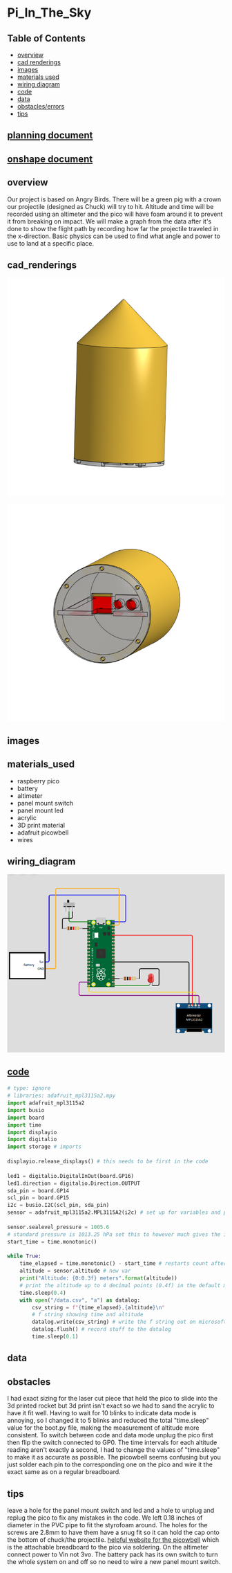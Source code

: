 # Pi_In_The_Sky

## Table of Contents

* [overview](#overview)
* [cad renderings](#cad_renderings)
* [images](#images)
* [materials used](#materials_used)
* [wiring diagram](#wiring_diagram)
* [code](#code)
* [data](#data)
* [obstacles/errors](#obstacles)
* [tips](#tips)

## [planning document](https://docs.google.com/document/d/1hiuoh_CVGpjotOG-Ltabho9DP55JUnkYqFjeEnz9gQs/edit?usp=sharing)

## [onshape document](https://cvilleschools.onshape.com/documents/b313d57e8a07c5155702993d/w/2811ce274d49858bedab9adb/e/824d5d8ea7da9445accad4a9?renderMode=0&uiState=659ee2e4b4bc340ccd11b5aa)

## overview

Our project is based on Angry Birds. There will be a green pig with a crown our projectile (designed as Chuck) will try to hit. Altitude and time will be recorded using an altimeter and the pico will have foam around it to prevent it from breaking on impact. We will make a graph from the data after it's done to show the flight path by recording how far the projectile traveled in the x-direction. Basic physics can be used to find what angle and power to use to land at a specific place.

## cad_renderings

![1](https://github.com/Cooper-Moreland/Pi_In_The_Sky/blob/main/pi_body.png?raw=true)

![1](https://github.com/Cooper-Moreland/Pi_In_The_Sky/blob/main/pi_body_2.png?raw=true)

## images

## materials_used

* raspberry pico
* battery
* altimeter
* panel mount switch
* panel mount led
* acrylic
* 3D print material
* adafruit picowbell
* wires

## wiring_diagram

![1](https://github.com/Cooper-Moreland/Pi_In_The_Sky/blob/main/pi_in_the_sky_wiring_diagram.png?raw=true)

## [code](https://github.com/Cooper-Moreland/Pi_In_The_Sky/blob/main/pi%20in%20the%20sky/pi%20in%20the%20sky.py)

```python
# type: ignore
# libraries: adafruit_mpl3115a2.mpy
import adafruit_mpl3115a2
import busio
import board
import time
import displayio 
import digitalio
import storage # imports

displayio.release_displays() # this needs to be first in the code

led1 = digitalio.DigitalInOut(board.GP16)
led1.direction = digitalio.Direction.OUTPUT
sda_pin = board.GP14
scl_pin = board.GP15
i2c = busio.I2C(scl_pin, sda_pin) 
sensor = adafruit_mpl3115a2.MPL3115A2(i2c) # set up for variables and pin locations

sensor.sealevel_pressure = 1005.6
# standard pressure is 1013.25 hPa set this to however much gives the initial point 0 height
start_time = time.monotonic()

while True: 
    time_elapsed = time.monotonic() - start_time # restarts count after rerunning the code
    altitude = sensor.altitude # new var
    print("Altitude: {0:0.3f} meters".format(altitude)) 
    # print the altitude up to 4 decimal points (0.4f) in the default meters (format(altitude))
    time.sleep(0.4)
    with open("/data.csv", "a") as datalog:
        csv_string = f"{time_elapsed},{altitude}\n"
        # f string showing time and altitude
        datalog.write(csv_string) # write the f string out on microsoft excel sheet
        datalog.flush() # record stuff to the datalog
        time.sleep(0.1)

```

## data

## obstacles

I had exact sizing for the laser cut piece that held the pico to slide into the 3d printed rocket but 3d print isn't exact so we had to sand the acrylic to have it fit well. Having to wait for 10 blinks to indicate data mode is annoying, so I changed it to 5 blinks and reduced the total "time.sleep" value for the boot.py file, making the measurement of altitude more consistent. To switch between code and data mode unplug the pico first then flip the switch connected to GP0. The time intervals for each altitude reading aren't exactly a second, I had to change the values of "time.sleep" to make it as accurate as possible. The picowbell seems confusing  but you just solder each pin to the corresponding one on the pico and wire it the exact same as on a regular breadboard.


## tips

leave a hole for the panel mount switch and led and a hole to unplug and replug the pico to fix any mistakes in the code. We left 0.18 inches of diameter in the PVC pipe to fit the styrofoam around. The holes for the screws are 2.8mm to have them have a snug fit so it can hold the cap onto the bottom of chuck/the projectile. [helpful website for the picowbell](https://learn.adafruit.com/picowbell-proto?view=all) which is the attachable breadboard to the pico via soldering. On the altimeter connect power to Vin not 3vo. The battery pack has its own switch to turn the whole system on and off so no need to wire a new panel mount switch.
